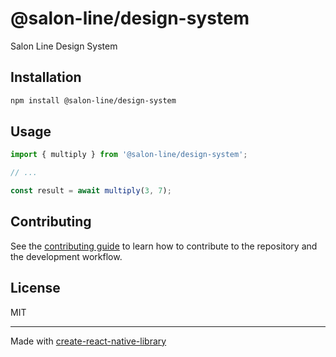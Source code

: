 # @salon-line/design-system

Salon Line Design System

## Installation

```sh
npm install @salon-line/design-system
```

## Usage


```js
import { multiply } from '@salon-line/design-system';

// ...

const result = await multiply(3, 7);
```


## Contributing

See the [contributing guide](CONTRIBUTING.md) to learn how to contribute to the repository and the development workflow.

## License

MIT

---

Made with [create-react-native-library](https://github.com/callstack/react-native-builder-bob)
